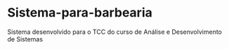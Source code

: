 # Sistema-para-barbearia
 Sistema desenvolvido para o TCC do curso de Análise e Desenvolvimento de Sistemas

